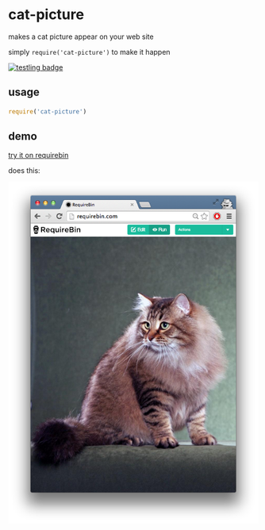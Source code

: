 # cat-picture

makes a cat picture appear on your web site

simply `require('cat-picture')` to make it happen

[![testling badge](https://ci.testling.com/maxogden/cat-picture.png)](https://ci.testling.com/maxogden/cat-picture)

## usage

```js
require('cat-picture')
```

## demo

[try it on requirebin](http://requirebin.com/?gist=9522894)

does this:

![cat](picture.png)

